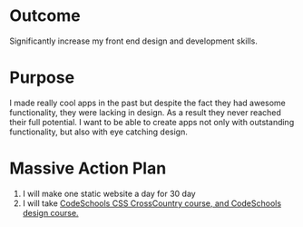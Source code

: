 <h1>Outcome</h1>
Significantly increase my front end design and development skills.

<h1>Purpose</h1>
I made really cool apps in the past but despite the fact they had awesome
functionality, they were lacking in design. As a result they never reached their
full potential. I want to be able to create apps not
only with outstanding functionality, but also with eye catching
design.

<h1>Massive Action Plan</h1>
<ol>
  <li>I will make one static website a day for 30 day</li>

  <li>I will take <a
href="https://www.codeschool.com/paths/html-css">CodeSchools CSS CrossCountry
course, and CodeSchools design course.</a></li>
</ol>
